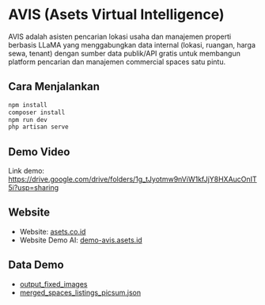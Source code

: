 # AVIS (Asets Virtual Intelligence)

AVIS adalah asisten pencarian lokasi usaha dan manajemen properti berbasis LLaMA yang menggabungkan data internal (lokasi, ruangan, harga sewa, tenant) dengan sumber data publik/API gratis untuk membangun platform pencarian dan manajemen commercial spaces satu pintu.


## Cara Menjalankan

```bash
npm install
composer install
npm run dev
php artisan serve
```

## Demo Video

Link demo: https://drive.google.com/drive/folders/1g_tJyotmw9nViW1kfJjY8HXAucOnIT5i?usp=sharing


## Website

- Website: [asets.co.id](https://asets.co.id/)
- Website Demo AI: [demo-avis.asets.id](https://demo-avis.asets.id/)
## Data Demo

- [output_fixed_images](resources/views/data/output_fixed_images.json)
- [merged_spaces_listings_picsum.json](resources/views/data/merged_spaces_listings_picsum.json)
